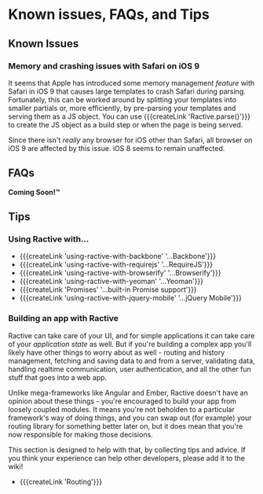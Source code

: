 # Known issues, FAQs, and Tips


## Known Issues

### Memory and crashing issues with Safari on iOS 9

It seems that Apple has introduced some memory management _feature_ with Safari in iOS 9 that causes large templates to crash Safari during parsing. Fortunately, this can be worked around by splitting your templates into smaller partials or, more efficiently, by pre-parsing your templates and serving them as a JS object. You can use {{{createLink 'Ractive.parse()'}}} to create the JS object as a build step or when the page is being served.

Since there isn't _really_ any browser for iOS other than Safari, all browser on iOS 9 are affected by this issue. iOS 8 seems to remain unaffected.

## FAQs

__Coming Soon!™__

## Tips

### Using Ractive with...

* {{{createLink 'using-ractive-with-backbone' '...Backbone'}}}
* {{{createLink 'using-ractive-with-requirejs' '...RequireJS'}}}
* {{{createLink 'using-ractive-with-browserify' '...Browserify'}}}
* {{{createLink 'using-ractive-with-yeoman' '...Yeoman'}}}
* {{{createLink 'Promises' '...built-in Promise support'}}}
* {{{createLink 'using-ractive-with-jquery-mobile' '...jQuery Mobile'}}}
<!-- TODO * [...Underscore (and other utility libraries)](using-ractive-with-underscore) -->

### Building an app with Ractive

Ractive can take care of your UI, and for simple applications it can take care of your *application state* as well. But if you're building a complex app you'll likely have other things to worry about as well - routing and history management, fetching and saving data to and from a server, validating data, handling realtime communication, user authentication, and all the other fun stuff that goes into a web app.

Unlike mega-frameworks like Angular and Ember, Ractive doesn't have an opinion about these things - you're encouraged to build your app from loosely coupled modules. It means you're not beholden to a particular framework's way of doing things, and you can swap out (for example) your routing library for something better later on, but it does mean that you're now responsible for making those decisions.

This section is designed to help with that, by collecting tips and advice. If you think your experience can help other developers, please add it to the wiki!

* {{{createLink 'Routing'}}}
